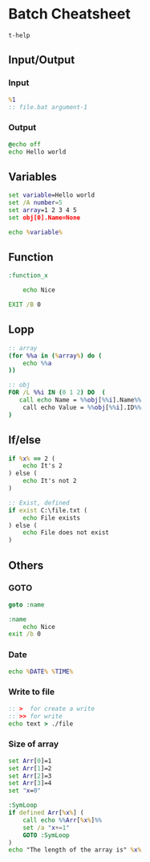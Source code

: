 # Batch  Cheatsheet

`t-help`

## Input/Output
### Input
```bat
%1
:: file.bat argument-1
```
### Output
```bat
@echo off
echo Hello world
```

## Variables
```bat
set variable=Hello world
set /A number=5
set array=1 2 3 4 5
set obj[0].Name=None

echo %variable%
```

## Function
```bat
:function_x

	echo Nice

EXIT /B 0
```

## Lopp
```bat
:: array
(for %%a in (%array%) do (
	echo %%a
))

:: obj
FOR /L %%i IN (0 1 2) DO  (
   call echo Name = %%obj[%%i].Name%%
	call echo Value = %%obj[%%i].ID%%
)
```

## If/else
```bat
if %x% == 2 (
	echo It's 2
) else (
	echo It's not 2
)

:: Exist, defined
if exist C:\file.txt (
	echo File exists
) else (
	echo File does not exist
)
```


## Others
### GOTO
```bat
goto :name

:name
	echo Nice
exit /b 0
```

### Date
```bat
echo %DATE% %TIME%
```

### Write to file
```bat
:: >  for create a write 
:: >> for write
echo text > ./file
```

### Size of array
```bat
set Arr[0]=1 
set Arr[1]=2 
set Arr[2]=3 
set Arr[3]=4 
set "x=0"

:SymLoop
if defined Arr[%x%] ( 
	call echo %%Arr[%x%]%% 
	set /a "x+=1"
	GOTO :SymLoop 
)
echo "The length of the array is" %x%
```
